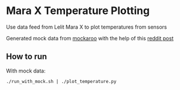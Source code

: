 # Mara X Temperature Plotting

Use data feed from Lelit Mara X to plot temperatures from sensors

Generated mock data from [mockaroo](https://www.mockaroo.com) with the help of this [reddit post](https://www.reddit.com/r/espresso/comments/hft5zv/data_visualisation_lelit_marax_mod/)

## How to run

With mock data:

```shell
./run_with_mock.sh | ./plot_temperature.py
```
